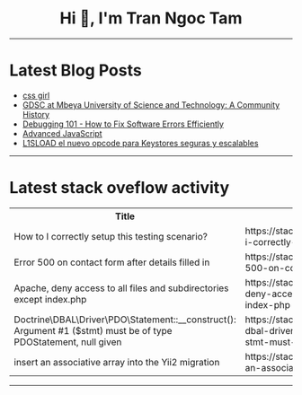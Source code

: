 <h1 align="center">Hi 👋, I'm Tran Ngoc Tam</h1>

---

# Latest Blog Posts 
<!-- BLOG-POST-LIST:START -->
- [css girl](https://dev.to/kemiowoyele1/css-girl-adc)
- [GDSC at Mbeya University of Science and Technology: A Community History](https://dev.to/fareedcodez/gdsc-at-mbeya-university-of-science-and-technology-a-community-history-44cd)
- [Debugging 101 - How to Fix Software Errors Efficiently](https://dev.to/alexindevs/debugging-101-how-to-fix-software-errors-efficiently-5hm2)
- [Advanced JavaScript](https://dev.to/suhaspalani/advanced-javascript-f4l)
- [L1SLOAD el nuevo opcode para Keystores seguras y escalables](https://dev.to/turupawn/l1sload-el-nuevo-opcode-para-keystores-seguras-y-escalables-50of)
<!-- BLOG-POST-LIST:END -->

---

# Latest stack oveflow activity
<table>
  <tr><th>Title</th><th>Link</th></tr>
  <!-- STACKOVERFLOW:START --><tr><td>How to I correctly setup this testing scenario?</td><td>https://stackoverflow.com/questions/78614739/how-to-i-correctly-setup-this-testing-scenario</td></tr><tr><td>Error 500 on contact form after details filled in</td><td>https://stackoverflow.com/questions/78614359/error-500-on-contact-form-after-details-filled-in</td></tr><tr><td>Apache, deny access to all files and subdirectories except index.php</td><td>https://stackoverflow.com/questions/78614215/apache-deny-access-to-all-files-and-subdirectories-except-index-php</td></tr><tr><td>Doctrine\DBAL\Driver\PDO\Statement::__construct&lpar;&rpar;: Argument #1 &lpar;$stmt&rpar; must be of type PDOStatement, null given</td><td>https://stackoverflow.com/questions/78614110/doctrine-dbal-driver-pdo-statement-construct-argument-1-stmt-must-be-o</td></tr><tr><td>insert an associative array into the Yii2 migration</td><td>https://stackoverflow.com/questions/78613966/insert-an-associative-array-into-the-yii2-migration</td></tr><!-- STACKOVERFLOW:END -->
</table>

---


